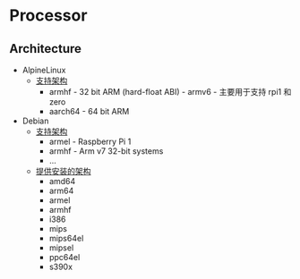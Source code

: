 # Processor

## Architecture

- AlpineLinux
  - [支持架构](https://wiki.alpinelinux.org/wiki/Architecture)
    - armhf - 32 bit ARM (hard-float ABI) - armv6 - 主要用于支持 rpi1 和 zero
    - aarch64 - 64 bit ARM
- Debian
  - [支持架构](https://wiki.debian.org/SupportedArchitectures)
    - armel - Raspberry Pi 1
    - armhf - Arm v7 32-bit systems
    - ...
  - [提供安装的架构](https://www.debian.org/distrib/netinst)
    - amd64
    - arm64
    - armel
    - armhf
    - i386
    - mips
    - mips64el
    - mipsel
    - ppc64el
    - s390x
